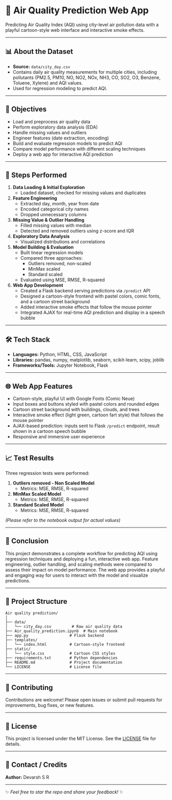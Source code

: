 # 🚀 Air Quality Prediction Web App

Predicting Air Quality Index (AQI) using city-level air pollution data with a playful cartoon-style web interface and interactive smoke effects.

---

## 📊 About the Dataset

- **Source:** `data/city_day.csv`
- Contains daily air quality measurements for multiple cities, including pollutants (PM2.5, PM10, NO, NO2, NOx, NH3, CO, SO2, O3, Benzene, Toluene, Xylene) and AQI values.
- Used for regression modeling to predict AQI.

---

## 🎯 Objectives

- Load and preprocess air quality data
- Perform exploratory data analysis (EDA)
- Handle missing values and outliers
- Engineer features (date extraction, encoding)
- Build and evaluate regression models to predict AQI
- Compare model performance with different scaling techniques
- Deploy a web app for interactive AQI prediction

---

## 📝 Steps Performed

1. **Data Loading & Initial Exploration**
   - Loaded dataset, checked for missing values and duplicates
2. **Feature Engineering**
   - Extracted day, month, year from date
   - Encoded categorical city names
   - Dropped unnecessary columns
3. **Missing Value & Outlier Handling**
   - Filled missing values with median
   - Detected and removed outliers using z-score and IQR
4. **Exploratory Data Analysis**
   - Visualized distributions and correlations
5. **Model Building & Evaluation**
   - Built linear regression models
   - Compared three approaches:
     - Outliers removed, non-scaled
     - MinMax scaled
     - Standard scaled
   - Evaluated using MSE, RMSE, R-squared
6. **Web App Development**
   - Created a Flask backend serving predictions via `/predict` API
   - Designed a cartoon-style frontend with pastel colors, comic fonts, and a cartoon street background
   - Added interactive smoke effects that follow the mouse pointer
   - Integrated AJAX for real-time AQI prediction and display in a speech bubble

---

## 🛠 Tech Stack

- **Languages:** Python, HTML, CSS, JavaScript
- **Libraries:** pandas, numpy, matplotlib, seaborn, scikit-learn, scipy, joblib
- **Frameworks/Tools:** Jupyter Notebook, Flask

---

## 🌐 Web App Features

- Cartoon-style, playful UI with Google Fonts (Comic Neue)
- Input boxes and buttons styled with pastel colors and rounded edges
- Cartoon street background with buildings, clouds, and trees
- Interactive smoke effect (light green, cartoon fart style) that follows the mouse pointer
- AJAX-based prediction: inputs sent to Flask `/predict` endpoint, result shown in a cartoon speech bubble
- Responsive and immersive user experience

---

## 📈 Test Results

Three regression tests were performed:

1. **Outliers removed - Non Scaled Model**
   - Metrics: MSE, RMSE, R-squared
2. **MinMax Scaled Model**
   - Metrics: MSE, RMSE, R-squared
3. **Standard Scaled Model**
   - Metrics: MSE, RMSE, R-squared

*(Please refer to the notebook output for actual values)*

---

## 🏁 Conclusion

This project demonstrates a complete workflow for predicting AQI using regression techniques and deploying a fun, interactive web app. Feature engineering, outlier handling, and scaling methods were compared to assess their impact on model performance. The web app provides a playful and engaging way for users to interact with the model and visualize predictions.

---

## 📂 Project Structure

```
Air quality prediction/
│
├── data/
│   └── city_day.csv         # Raw air quality data
├── Air_quality_prediction.ipynb  # Main notebook
├── app.py                  # Flask backend
├── templates/
│   └── index.html          # Cartoon-style frontend
├── static/
│   └── style.css           # Cartoon CSS styles
├── requirements.txt        # Python dependencies
├── README.md               # Project documentation
└── LICENSE                 # License file
```

---

## 🤝 Contributing

Contributions are welcome! Please open issues or submit pull requests for improvements, bug fixes, or new features.

---

## 📄 License

This project is licensed under the MIT License. See the [LICENSE](LICENSE) file for details.

---

## 👤 Contact / Credits

**Author:** Devarsh S R

---

✨ *Feel free to star the repo and share your feedback!* ✨
